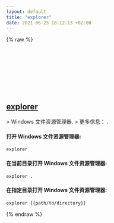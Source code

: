```yaml
---
layout: default
title: "explorer"
date: 2021-06-25 18:12:13 +02:00
---
```

{% raw %}
<h2 id="explorer">
  <a href="/zh/windows/explorer.html">explorer</a> <a href="#explorer"><svg class="icon">
    <use href="/assets/images/unicode_sprite.svg#link" />
  </svg></a>
</h2>
> Windows 文件资源管理器.
> 更多信息： <https://ss64.com/nt/explorer.html>.

#### 打开 Windows 文件资源管理器:
```shell
explorer
```
#### 在当前目录打开 Windows 文件资源管理器:
```shell
explorer .
```
#### 在指定目录打开 Windows 文件资源管理器:
```shell
explorer {{path/to/directory}}
```
{% endraw %}